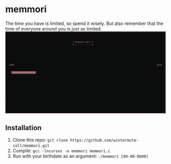 # memmori
The time you have is limited, so spend it wisely.
But also remember that the time of everyone around you is just as limited.
![alt text](https://github.com/wintermute-cell/memmori/blob/main/memmoriscreen.png?raw=true)


## Installation
1. Clone this repo:
      ```git clone https://github.com/wintermute-cell/memmori.git```
2. Compile:
      ```gcc -lncurses -o memmori memmori.c```
3. Run with your birthdate as an argument:
      ```./memmori [00-00-0000]```
